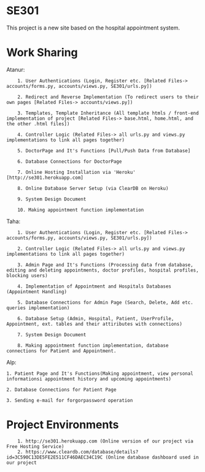 # SE301
 
This project is a new site based on the hospital appointment system.



# Work Sharing

Atanur:

		1. User Authentications (Login, Register etc. [Related Files-> accounts/forms.py, accounts/views.py, SE301/urls.py])
		
		2. Redirect and Reverse Implementation (To redirect users to their own pages [Related Files-> accounts/views.py]) 
		
		3. Templates, Template Inheritance (All template htmls / front-end implementation of project [Related Files-> base.html, home.html, and the other .html files])
		
		4. Controller Logic (Related Files-> all urls.py and views.py implementations to link all pages together)
		
		5. DoctorPage and It's Functions [Pull/Push Data from Database]
		
		6. Database Connections for DoctorPage
		
		7. Online Hosting Installation via 'Heroku' [http://se301.herokuapp.com]
		
		8. Online Database Server Setup (via ClearDB on Heroku)
		
		9. System Design Document
		
		10. Making appointment function implementation
		
Taha: 

		1. User Authentications (Login, Register etc. [Related Files-> accounts/forms.py, accounts/views.py, SE301/urls.py])
		
		2. Controller Logic (Related Files-> all urls.py and views.py implementations to link all pages together)
		
		3. Admin Page and It's Functions (Processing data from database, editing and deleting appointments, doctor profiles, hospital profiles, blocking users)
		
		4. Implementation of Appointment and Hospitals Databases (Appointment Handling)
		
		5. Database Connections for Admin Page (Search, Delete, Add etc. queries implementation)
		
		6. Database Setup (Admin, Hospital, Patient, UserProfile, Appointment, ext. tables and their attiributes with connections)
		
		7. System Design Document
		
		8. Making appointment function implementation, database connections for Patient and Appointment.
		
Alp:
    
    1. Patient Page and It's Functions(Making appointment, view personal informationsi appointment history and upcoming appointments)
    
    2. Database Connections for Patient Page
    
    3. Sending e-mail for forgorpassword operation 

# Project Environments
        
        1. http://se301.herokuapp.com (Online version of our project via Free Hosting Service) 
        2. https://www.cleardb.com/database/details?id=3C590C13DE5FE2E511CF46DAEC34C19C (Online database dashboard used in our project
